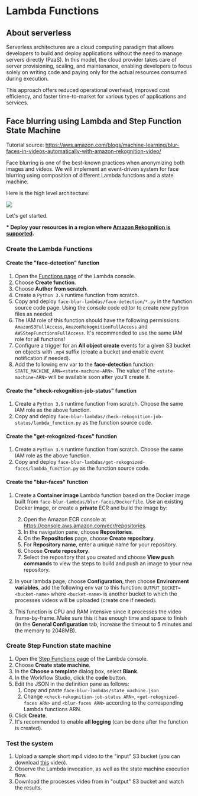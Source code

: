 # Lambda Functions

## About serverless

Serverless architectures are a cloud computing paradigm that allows developers to build and deploy applications without the need to manage servers directly (PaaS).
In this model, the cloud provider takes care of server provisioning, scaling, and maintenance, enabling developers to focus solely on writing code and paying only for the actual resources consumed during execution. 

This approach offers reduced operational overhead, improved cost efficiency, and faster time-to-market for various types of applications and services.


## Face blurring using Lambda and Step Function State Machine

Tutorial source: https://aws.amazon.com/blogs/machine-learning/blur-faces-in-videos-automatically-with-amazon-rekognition-video/

Face blurring is one of the best-known practices when anonymizing both images and videos.
We will implement an event-driven system for face blurring using composition of different Lambda functions and a state machine.

Here is the high level architecture:

![][aws_face-blur]

Let's get started.

**\* Deploy your resources in a region where [Amazon Rekognition is supported](https://docs.aws.amazon.com/general/latest/gr/rekognition.html).**

### Create the Lambda Functions

#### Create the "face-detection" function

1. Open the [Functions page](https://console.aws.amazon.com/lambda/home#/functions) of the Lambda console\.
2. Choose **Create function**\.
3. Choose **Author from scratch**.
4. Create a `Python 3.9` runtime function from scratch.
5. Copy and deploy `face-blur-lambdas/face-detection/*.py` in the function source code page. Using the console code editor to create new python files as needed.
6. The IAM role of this function should have the following permissions: `AmazonS3FullAccess`, `AmazonRekognitionFullAccess` and `AWSStepFunctionsFullAccess`. It's recommended to use the same IAM role for all functions!
7. Configure a trigger for an **All object create** events for a given S3 bucket on objects with `.mp4` suffix (create a bucket and enable event notification if needed).
8. Add the following env var to the **face-detection** function:
   `STATE_MACHINE_ARN=<state-machine-ARN>`.
   The value of the `<state-machine-ARN>` will be available soon after you'll create it.

#### Create the "check-rekognition-job-status" function

1. Create a `Python 3.9` runtime function from scratch. Choose the same IAM role as the above function.
2. Copy and deploy `face-blur-lambdas/check-rekognition-job-status/lambda_function.py` as the function source code.

#### Create the "get-rekognized-faces" function

1. Create a `Python 3.9` runtime function from scratch. Choose the same IAM role as the above function.
2. Copy and deploy `face-blur-lambdas/get-rekognized-faces/lambda_function.py` as the function source code.

#### Create the "blur-faces" function

1. Create a **Container image** Lambda function based on the Docker image built from `face-blur-lambdas/blur-faces/Dockerfile`. Use an existing Docker image, or create a **private** ECR and build the image by:

    2. Open the Amazon ECR console at [https://console\.aws\.amazon\.com/ecr/repositories](https://console.aws.amazon.com/ecr/repositories).
    3. In the navigation pane, choose **Repositories**\.
    4. On the **Repositories** page, choose **Create repository**\.
    5. For **Repository name**, enter a unique name for your repository\.
    6. Choose **Create repository**\.
    7. Select the repository that you created and choose **View push commands** to view the steps to build and push an image to your new repository\.

2. In your lambda page, choose **Configuration**, then choose **Environment variables**, add the following env var to this function:
   `OUTPUT_BUCKET=<bucket-name>` where `<bucket-name>` is another bucket to which the processes videos will be uploaded (create one if needed).
3. This function is CPU and RAM intensive since it processes the video frame-by-frame. Make sure this it has enough time and space to finish (in the **General Configuration** tab, increase the timeout to 5 minutes and the memory to 2048MB).


### Create Step Function state machine

1. Open the [Step Functions page](https://console.aws.amazon.com/lambda/home#/stepfunctions) of the Lambda console\.
2. Choose **Create state machine**.
3. In the **Choose a templat**e dialog box, select **Blank**.
4. In the Workflow Studio, click the **code** button.
3. Edit the JSON in the definition pane as follows:
    1. Copy and paste `face-blur-lambdas/state_machine.json`
    2. Change `<check-rekognition-job-status ARN>`, `<get-rekognized-faces ARN>` and `<blur-faces ARN>` according to the corresponding Lambda functions ARN.
4. Click **Create**.
6. It's recommended to enable **all logging** (can be done after the function is created).


### Test the system

1. Upload a sample short mp4 video to the "input" S3 bucket (you can download [this](../face-blur-lambdas/sample-video.mp4) video).
2. Observe the Lambda invocation, as well as the state machine execution flow.
3. Download the processes video from in "output" S3 bucket and watch the results.

[aws_face-blur]: img/aws_face-blur.png